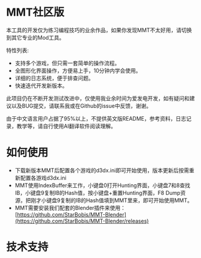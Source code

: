 # MMT社区版
本工具的开发仅为练习编程技巧的业余作品，如果你发现MMT不太好用，请切换到其它专业的Mod工具。

特性列表:
- 支持多个游戏，但只需一套简单的操作流程。
- 全图形化界面操作，方便易上手，10分钟内学会使用。
- 详细的日志系统，便于排查问题。
- 快速迭代开发新版本。

此项目仍在不断开发测试改进中，仅使用我业余时间为爱发电开发，如有疑问和建议以及BUG提交，请联系我或在Github的issue中反馈，谢谢。

由于中文语言用户占据了95%以上，不提供英文版README，参考资料，日志记录，教学等，请自行使用AI翻译软件阅读理解。

# 如何使用
- 下载新版本MMT后配置各个游戏的d3dx.ini即可开始使用，版本更新后按需重新配置各游戏d3dx.ini
- MMT使用IndexBuffer来工作，小键盘0打开Hunting界面，小键盘7和8查找IB，小键盘9复制IB的Hash值，按小键盘+重置Hunting界面，F8 Dump资源，把刚才小键盘9复制的IB的Hash值填到MMT里来，即可开始使用MMT。
- MMT需要安装我们配套的Blender插件来使用：[https://github.com/StarBobis/MMT-Blender](https://github.com/StarBobis/MMT-Blender/releases)

# 技术支持
中文技术支持：

QQ群857993507，无门槛不踢人可潜水仅MMT技术支持

English Support:

Discord: [https://discord.gg/eCXdNyVnsM](https://discord.gg/eCXdNyVnsM)


# 重构中
由于屎山堆积过多，新版本MMT正在重构中，重构完成后将再次开源。

旧版本MMT源码在master分支中基于GPL3.0协议开源，不再更新，仅用于教学参考意义。

# 注意事项

为方便使用和增加功能集成，Release中将含有第三方闭源工具和闭源代码，如有介意，请勿使用。



